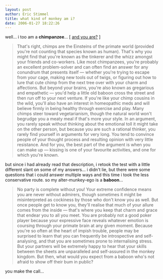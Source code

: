```yaml
---
layout: post
author: Eric Stimmel
title: what kind of monkey am i?
date: 2006-01-27 18:22:26
--- 
```



well... i too am a **chimpanzee**... [ [and you are?][] ]

> That's right, chimps are the Einsteins of the primate world (provided you're not counting that species known as human). That's why you might find that you're known as the tinkerer and the whizz amongst your friends and co-workers. Like most chimpanzees, you're probably an excellent problem-solver and can often find an answer for any conundrum that presents itself — whether you're trying to escape from your cage, making new tools out of twigs, or figuring out how to lure that cute chimp from the next tree over with your charm and affections. But beyond your brains, you're also known as gregarious and empathetic — you'd help a little old baboon cross the street and then run off to your next venture. If you're like your chimp cousins in the wild, you'll also have an interest in homeopathic meds and will believe firmly in being healthy through exercise and play. Many chimps steer toward vegetarianism, though the natural world won't begrudge you a meaty meal if that's more your style. In an argument, you rarely speak without thinking about the emotional toll it might take on the other person, but because you are such a rational thinker, you rarely find yourself in arguments for very long. You tend to convince people of your thought process and resulting opinion with very little resistance. And for you, the best part of the argument is when you can make up — kissing is one of your favourite activities, and one for which you're known.

but since i had already read that description, i retook the test with a little different slant on some of my answers... i didn't lie, but there were some questions that i could answer multiple ways and this time i took the less conservative route. so my alter-munkey-ego is a **baboon**...

> No party is complete without you! Your extreme confidence means you are never without admirers, though sometimes it might be misinterpreted as cockiness by those who don't know you as well. But once people get to know you, they'll realise that much of your allure comes from the inside — that's where you keep that charm and grace that endear you to all you meet. You are probably not a good poker player because your expressive face reveals whatever emotion is coursing through your primate brain at any given moment. Because you're so often at the heart of impish trouble, people may be surprised to learn that you can frequently be introspective and self-analysing, and that you are sometimes prone to internalising stress. But your partners will be extremely happy to hear that your skills between the sheets are unparalleled and self-assured in the monkey kingdom. But then, what would you expect from a baboon who's not afraid to show off their bum in public?

you make the call...

  [and you are?]: http://uk.tickle.com/test/monkey/start.html

